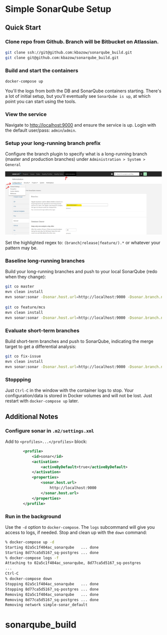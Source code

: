 # Simple SonarQube Setup

## Quick Start

### Clone repo from Github. Branch will be Bitbucket on Atlassian.

```bash
git clone ssh://git@github.com:kbazow/sonarqube_build.git
git clone git@github.com:kbazow/sonarqube_build.git
```

### Build and start the containers

```bash
docker-compose up
```

You'll the logs from both the DB and SonarQube containers starting. There's a lot of initial setup, but you'll eventually see `SonarQube is up`, at which point you can start using the tools.

### View the service

Navigate to [http://localhost:9000](http://localhost:9000) and ensure the service is up. Login with the default user/pass: `admin`/`admin`.

### Setup your long-running branch prefix

Configure the branch plugin to specify what is a long-running branch (master and production branches) under `Administration > System > General`

![Branch Configuration](sonar-branch-config.png)

Set the highlighted regex to: `(branch|release|feature/).*` or whatever your pattern may be.

### Baseline long-running branches

Build your long-running branches and push to your local SonarQube (redo when they change):

```bash
git co master
mvn clean install
mvn sonar:sonar -Dsonar.host.url=http://localhost:9000 -Dsonar.branch.name=master

git co feature/mcs
mvn clean install
mvn sonar:sonar -Dsonar.host.url=http://localhost:9000 -Dsonar.branch.name=feature/mcs
```

### Evaluate short-term branches

Build short-term branches and push to SonarQube, indicating the merge target to get a differential analysis:

```bash
git co fix-issue
mvn clean install
mvn sonar:sonar -Dsonar.host.url=http://localhost:9000 -Dsonar.branch.name=fix-issue -Dsonar.branch.target=feature/mcs
```

### Stoppping

Just `Ctrl-C` in the window with the container logs to stop. Your configuration/data is stored in Docker volumes and will not be lost. Just restart with `docker-compose up` later.

## Additional Notes

### Configure sonar in `.m2/settings.xml`

Add to `<profiles>...</profiles>` block:

```xml
        <profile>
            <id>sonar</id>
            <activation>
                <activeByDefault>true</activeByDefault>
            </activation>
            <properties>
                <sonar.host.url>
                    http://localhost:9000
                </sonar.host.url>
            </properties>
        </profile>
```

### Run in the background

Use the `-d` option to `docker-compose`. The `logs` subcommand will give you access to logs, if needed. Stop and clean up with the `down` command:

```bash
% docker-compose up -d
Starting 02a5c1f404ac_sonarqube   ... done
Starting 8d77ca5d5167_sq-postgres ... done
% docker-compose logs -f
Attaching to 02a5c1f404ac_sonarqube, 8d77ca5d5167_sq-postgres
...
Ctrl-C
% docker-compose down
Stopping 02a5c1f404ac_sonarqube   ... done
Stopping 8d77ca5d5167_sq-postgres ... done
Removing 02a5c1f404ac_sonarqube   ... done
Removing 8d77ca5d5167_sq-postgres ... done
Removing network simple-sonar_default
```
# sonarqube_build
